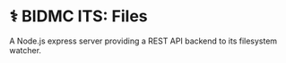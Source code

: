 # ⚕️ BIDMC ITS: Files

A Node.js express server providing a REST API backend to its filesystem watcher.
